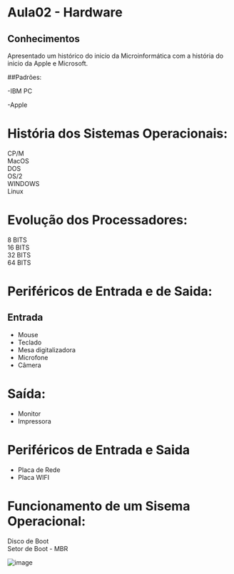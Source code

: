 # Aula02 - Hardware

## Conhecimentos

Apresentado um histórico do inicio da Microinformática com a história do inicio da Apple e Microsoft.<br>

##Padrões:<br>

-IBM PC<br>

-Apple<br>

# História dos Sistemas Operacionais:

CP/M <br>
MacOS<br>
DOS<br>
OS/2<br>
WINDOWS<br>
Linux<br>



# Evolução dos Processadores:
8 BITS<br>
16 BITS <br>
32 BITS <br>
64 BITS <br>



# Periféricos de Entrada e de Saida:

## Entrada
- Mouse<br>
- Teclado<br>
- Mesa digitalizadora<br>
- Microfone<br>
- Câmera<br>

# Saída:
- Monitor<br>
- Impressora<br>

# Periféricos de Entrada e Saida

- Placa de Rede<br>
- Placa WIFI<br>


# Funcionamento de um Sisema Operacional:

Disco de Boot<br>
Setor de Boot - MBR<br>


![image](https://github.com/remajag/SENAI2023/assets/121033053/bbb060a5-378f-4cb9-ba34-64cfbb9feec6)

